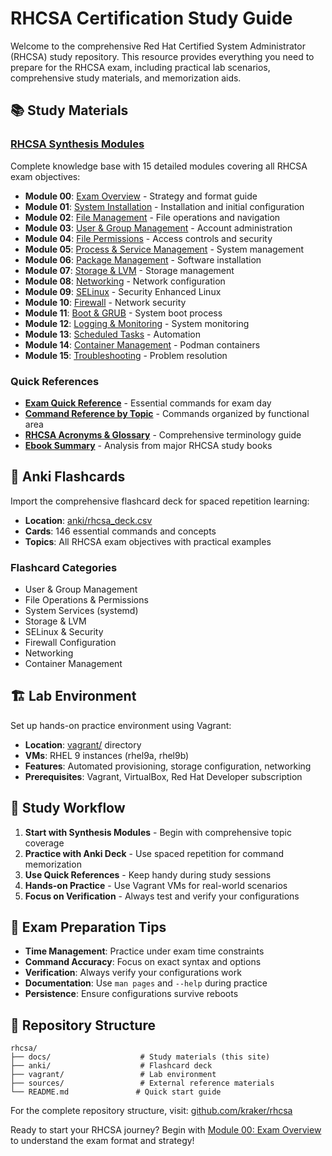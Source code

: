 # RHCSA Certification Study Guide

Welcome to the comprehensive Red Hat Certified System Administrator (RHCSA) study repository. This resource provides everything you need to prepare for the RHCSA exam, including practical lab scenarios, comprehensive study materials, and memorization aids.

## 📚 Study Materials

### [RHCSA Synthesis Modules](rhcsa_synthesis/)
Complete knowledge base with 15 detailed modules covering all RHCSA exam objectives:

- **Module 00**: [Exam Overview](rhcsa_synthesis/00_exam_overview.md) - Strategy and format guide
- **Module 01**: [System Installation](rhcsa_synthesis/01_system_installation.md) - Installation and initial configuration
- **Module 02**: [File Management](rhcsa_synthesis/02_file_management.md) - File operations and navigation
- **Module 03**: [User & Group Management](rhcsa_synthesis/03_user_group_management.md) - Account administration
- **Module 04**: [File Permissions](rhcsa_synthesis/04_file_permissions.md) - Access controls and security
- **Module 05**: [Process & Service Management](rhcsa_synthesis/05_process_service_management.md) - System management
- **Module 06**: [Package Management](rhcsa_synthesis/06_package_management.md) - Software installation
- **Module 07**: [Storage & LVM](rhcsa_synthesis/07_storage_lvm.md) - Storage management
- **Module 08**: [Networking](rhcsa_synthesis/08_networking.md) - Network configuration
- **Module 09**: [SELinux](rhcsa_synthesis/09_selinux.md) - Security Enhanced Linux
- **Module 10**: [Firewall](rhcsa_synthesis/10_firewall.md) - Network security
- **Module 11**: [Boot & GRUB](rhcsa_synthesis/11_boot_grub.md) - System boot process
- **Module 12**: [Logging & Monitoring](rhcsa_synthesis/12_logging_monitoring.md) - System monitoring
- **Module 13**: [Scheduled Tasks](rhcsa_synthesis/13_scheduled_tasks.md) - Automation
- **Module 14**: [Container Management](rhcsa_synthesis/14_container_management.md) - Podman containers
- **Module 15**: [Troubleshooting](rhcsa_synthesis/15_troubleshooting.md) - Problem resolution

### Quick References

- **[Exam Quick Reference](exam_quick_reference.md)** - Essential commands for exam day
- **[Command Reference by Topic](command_reference_by_topic.md)** - Commands organized by functional area
- **[RHCSA Acronyms & Glossary](rhcsa_acronyms_glossary.md)** - Comprehensive terminology guide
- **[Ebook Summary](ebook_summary.md)** - Analysis from major RHCSA study books

## 🎴 Anki Flashcards

Import the comprehensive flashcard deck for spaced repetition learning:

- **Location**: [anki/rhcsa_deck.csv](https://github.com/kraker/rhcsa/blob/main/anki/rhcsa_deck.csv)
- **Cards**: 146 essential commands and concepts
- **Topics**: All RHCSA exam objectives with practical examples

### Flashcard Categories
- User & Group Management
- File Operations & Permissions  
- System Services (systemd)
- Storage & LVM
- SELinux & Security
- Firewall Configuration
- Networking
- Container Management

## 🏗️ Lab Environment

Set up hands-on practice environment using Vagrant:

- **Location**: [vagrant/](https://github.com/kraker/rhcsa/tree/main/vagrant) directory
- **VMs**: RHEL 9 instances (rhel9a, rhel9b)
- **Features**: Automated provisioning, storage configuration, networking
- **Prerequisites**: Vagrant, VirtualBox, Red Hat Developer subscription

## 📖 Study Workflow

1. **Start with Synthesis Modules** - Begin with comprehensive topic coverage
2. **Practice with Anki Deck** - Use spaced repetition for command memorization
3. **Use Quick References** - Keep handy during study sessions
4. **Hands-on Practice** - Use Vagrant VMs for real-world scenarios
5. **Focus on Verification** - Always test and verify your configurations

## 🎯 Exam Preparation Tips

- **Time Management**: Practice under exam time constraints
- **Command Accuracy**: Focus on exact syntax and options
- **Verification**: Always verify your configurations work
- **Documentation**: Use `man pages` and `--help` during practice
- **Persistence**: Ensure configurations survive reboots

## 📁 Repository Structure

```
rhcsa/
├── docs/                    # Study materials (this site)
├── anki/                    # Flashcard deck
├── vagrant/                 # Lab environment  
├── sources/                 # External reference materials
└── README.md               # Quick start guide
```

For the complete repository structure, visit: [github.com/kraker/rhcsa](https://github.com/kraker/rhcsa)

Ready to start your RHCSA journey? Begin with [Module 00: Exam Overview](rhcsa_synthesis/00_exam_overview.md) to understand the exam format and strategy!